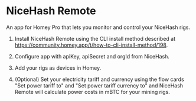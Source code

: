 # NiceHash Remote

An app for Homey Pro that lets you monitor and control your NiceHash rigs.

1. Install NiceHash Remote using the CLI install method described at https://community.homey.app/t/how-to-cli-install-method/198.

2. Configure app with apiKey, apiSecret and orgId from NiceHash.

3. Add your rigs as devices in Homey.

4. (Optional) Set your electricity tariff and currency using the flow cards "Set power tariff to" and "Set power tariff currency to" and NiceHash Remote will calculate power costs in mBTC for your mining rigs.
